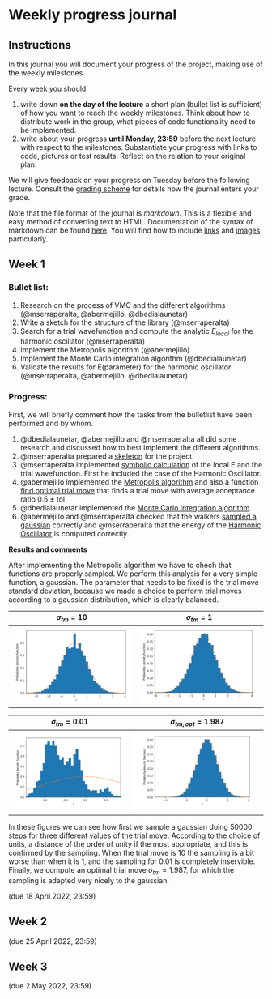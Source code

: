 # Weekly progress journal

## Instructions

In this journal you will document your progress of the project, making use of the weekly milestones.

Every week you should 

1. write down **on the day of the lecture** a short plan (bullet list is sufficient) of how you want to 
   reach the weekly milestones. Think about how to distribute work in the group, 
   what pieces of code functionality need to be implemented.
2. write about your progress **until Monday, 23:59** before the next lecture with respect to the milestones.
   Substantiate your progress with links to code, pictures or test results. Reflect on the
   relation to your original plan.

We will give feedback on your progress on Tuesday before the following lecture. Consult the 
[grading scheme](https://computationalphysics.quantumtinkerer.tudelft.nl/proj1-moldyn-grading/) 
for details how the journal enters your grade.

Note that the file format of the journal is *markdown*. This is a flexible and easy method of 
converting text to HTML. 
Documentation of the syntax of markdown can be found 
[here](https://docs.gitlab.com/ee/user/markdown.html#gfm-extends-standard-markdown). 
You will find how to include [links](https://docs.gitlab.com/ee/user/markdown.html#links) and 
[images](https://docs.gitlab.com/ee/user/markdown.html#images) particularly.

## Week 1

### Bullet list:

1. Research on the process of VMC and the different algorithms (@mserraperalta, @abermejillo, @dbedialaunetar)
6. Write a sketch for the structure of the library (@mserraperalta)
2. Search for a trial wavefunction and compute the analytic $`E_{local}`$ for the harmonic oscillator (@mserraperalta)
3. Implement the Metropolis algorithm (@abermejillo)
4. Implement the Monte Carlo integration algorithm (@dbedialaunetar)
5. Validate the results for E(parameter) for the harmonic oscillator (@mserraperalta, @abermejillo, @dbedialaunetar)

### Progress:

First, we will briefly comment how the tasks from the bulletlist have been performed and by whom.

1. @dbedialaunetar, @abermejillo and @mserraperalta all did some research and discussed how to best implement the different algorithms. 
2. @mserraperalta prepared a [skeleton](bc84c58e966ce216faaf9866dcb1db6ba76a8eba) for the project.
2. @mserraperalta implemented [symbolic calculation](cdf8cd38988a0217d29d56d02a2e6b06d675db6b) of the local E and the trial wavefunction. First he included the case of the Harmonic Oscillator.
3. @abermejillo implemented the [Metropolis algorithm](78626b745c015c17be106f9ed53da549e6d832f7) and also a function [find optimal trial move](b2b089f2ad6283aa2bcb87b90826f0e14d3e6175) that finds a trial move with average acceptance ratio 0.5 $`\pm`$ tol.
4. @dbedialaunetar implemented the [Monte Carlo integration algorithm](46fac493d8c56504cbc0633f53fa38f2289668e0).
5. @abermejillo and @mserraperalta checked that the walkers [sampled a gaussian](1794ed020ce402570b8f041dc9f4cbb914da3cf0) correctly and @mserraperalta that the energy of the [Harmonic Oscillator](f76f056e789b16f8b5173b34f587eee51aeee0ca) is computed correctly.

**Results and comments**

After implementing the Metropolis algorithm we have to chech that functions are properly sampled. We perform this analysis for a very simple function, a gaussian. The parameter that needs to be fixed is the trial move standard deviation, because we made a choice to perform trial moves according to a gaussian distribution, which is clearly balanced. 

$`\sigma_{tm}=10`$             |  $`\sigma_{tm}=1`$ 
:-------------------------:|:-------------------------:
![alt text](results/W1_walker_sig10.png) |  ![alt text](results/W1_walker_sig1.png)

$`\sigma_{tm}=0.01`$             |  $`\sigma_{tm,opt}=1.987`$ 
:-------------------------:|:-------------------------:
![alt text](results/W1_walker_sig01.png) |  ![alt text](results/W1_walker_sigopt.png)

In these figures we can see how first we sample a gaussian doing 50000 steps for three different values of the trial move. According to the choice of units, a distance of the order of unity if the most appropriate, and this is confirmed by the sampling. When the trial move is 10 the sampling is a bit worse than when it is 1, and the sampling for 0.01 is completely inservible. Finally, we compute an optimal trial move $`\sigma_{tm}=1.987`$, for which the sampling is adapted very nicely to the gaussian. 



(due 18 April 2022, 23:59)


## Week 2
(due 25 April 2022, 23:59)


## Week 3
(due 2 May 2022, 23:59)


